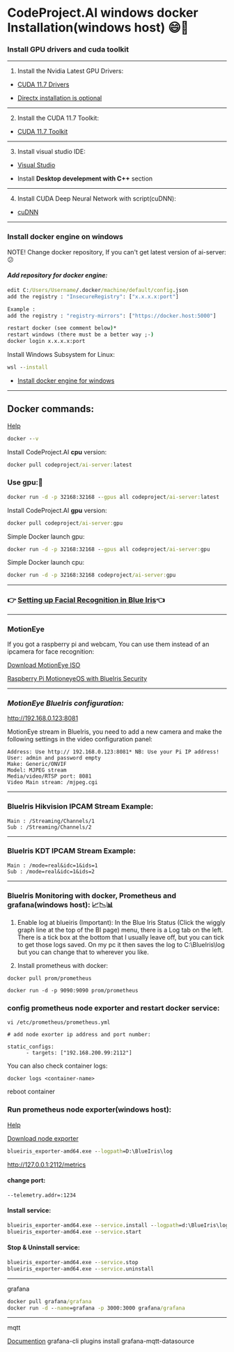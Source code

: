 # CodeProject.AI windows docker Installation(windows host) 😄🤠

### Install GPU drivers and cuda toolkit 

---
1. Install the Nvidia Latest GPU Drivers:

- [CUDA 11.7 Drivers](https://www.nvidia.com/Download/index.aspx)

- [Directx installation is optional](https://download.microsoft.com/download/1/7/1/1718CCC4-6315-4D8E-9543-8E28A4E18C4C/dxwebsetup.exe)

---

2. Install the CUDA 11.7 Toolkit:

- [CUDA 11.7 Toolkit](https://developer.nvidia.com/cuda-11-7-0-download-archive?target_os=Windows&target_arch=x86_64)

---

3. Install visual studio IDE:

- [Visual Studio](https://visualstudio.microsoft.com/)

- Install   __Desktop develepment with C++__  section

---

4. Install CUDA Deep Neural Network with script(cuDNN):

- [cuDNN](https://www.codeproject.com/KB/Articles/5322557/install_CUDnn.zip)

---

### Install docker engine on windows

NOTE! Change docker repository, If you can't get latest version of ai-server: 😕
#### ***Add repository for docker engine:***

```cmd
edit C:/Users/Username/.docker/machine/default/config.json
add the registry : "InsecureRegistry": ["x.x.x.x:port"]

Example :
add the registry : "registry-mirrors": ["https://docker.host:5000"]

restart docker (see comment below)*
restart windows (there must be a better way ;-)
docker login x.x.x.x:port
```

Install  Windows Subsystem for Linux:
```cmd
wsl --install
```
- [Install docker engine for windows](https://desktop.docker.com/win/main/amd64/Docker%20Desktop%20Installer.exe?utm_source=docker&utm_medium=webreferral&utm_campaign=dd-smartbutton&utm_location=module)

----

## Docker commands:
[Help](https://hub.docker.com/r/codeproject/ai-server)


```cmd
docker --v
```

Install  CodeProject.AI **cpu** version:
```cmd
docker pull codeproject/ai-server:latest
```

### Use gpu:💪
```cmd
docker run -d -p 32168:32168 --gpus all codeproject/ai-server:latest
```

Install  CodeProject.AI **gpu** version:
```cmd
docker pull codeproject/ai-server:gpu
```

Simple Docker launch gpu:
```cmd
docker run -d -p 32168:32168 --gpus all codeproject/ai-server:gpu
```

Simple Docker launch cpu:
```cmd
docker run -d -p 32168:32168 codeproject/ai-server:gpu
```
----

### 👉 [Setting up Facial Recognition in Blue Iris](https://www.codeproject.com/Articles/5348246/CodeProject-AI-Server-Blue-Iris-and-Face-Recogniti)👈

----

### MotionEye
If you got a raspberry pi and webcam, You can use them instead of an ipcamera for face recognition:

[Download MotionEye ISO](https://github.com/motioneye-project/motioneyeos/releases)

[Raspberry Pi MotioneyeOS with BlueIris Security](https://photobyte.org/raspberry-pi-motioneyeos-with-blueiris-security)

----

### ***MotionEye BlueIris configuration:***

http://192.168.0.123:8081

MotionEye stream in BlueIris, you need to add a new camera and make the following settings in the video configuration panel:

```config
Address: Use http:// 192.168.0.123:8081* NB: Use your Pi IP address!
User: admin and password empty
Make: Generic/ONVIF
Model: MJPEG stream
Media/video/RTSP port: 8081
Video Main stream: /mjpeg.cgi
```

---

### BlueIris Hikvision IPCAM Stream Example:
```config
Main : /Streaming/Channels/1
Sub : /Streaming/Channels/2
```
---

### BlueIris KDT IPCAM Stream Example:
```config
Main : /mode=real&idc=1&ids=1
Sub : /mode=real&idc=1&ids=2
```

---


### BlueIris Monitoring with docker, Prometheus and grafana(windows host): 📈📉📊

1. Enable log at blueiris (Important):
In the Blue Iris Status (Click the wiggly graph line at the top of the BI page) menu, there is a Log tab on the left. There is a tick box at the bottom that I usually leave off, but you can tick to get those logs saved. On my pc it then saves the log to C:\BlueIris\log but you can change that to wherever you like.

2. Install prometheus with docker:

```
docker pull prom/prometheus

docker run -d -p 9090:9090 prom/prometheus

```
### config prometheus node exporter and restart docker service:

```
vi /etc/prometheus/prometheus.yml

# add node exorter ip address and port number:

static_configs:                      
      - targets: ["192.168.200.99:2112"]

```

You can also check container logs:
```
docker logs <container-name>
```
reboot container

### Run prometheus node exporter(windows host):
[Help](https://github.com/wymangr/blueiris_exporter)

[Download node exporter](https://github.com/wymangr/blueiris_exporter/releases)

```cmd
blueiris_exporter-amd64.exe --logpath=D:\BlueIris\log 
```

http://127.0.0.1:2112/metrics


#### change port:
```
--telemetry.addr=:1234
```

#### Install service:
```cmd
blueiris_exporter-amd64.exe --service.install --logpath=d:\BlueIris\log --telemetry.addr=:2112
blueiris_exporter-amd64.exe --service.start
```
#### Stop & Uninstall service:
```cmd
blueiris_exporter-amd64.exe --service.stop
blueiris_exporter-amd64.exe --service.uninstall
```

----
grafana
```cmd
docker pull grafana/grafana
docker run -d --name=grafana -p 3000:3000 grafana/grafana
```

----
mqtt

[Documention](https://grafana.com/grafana/plugins/grafana-mqtt-datasource/?tab=installation)
grafana-cli plugins install grafana-mqtt-datasource











